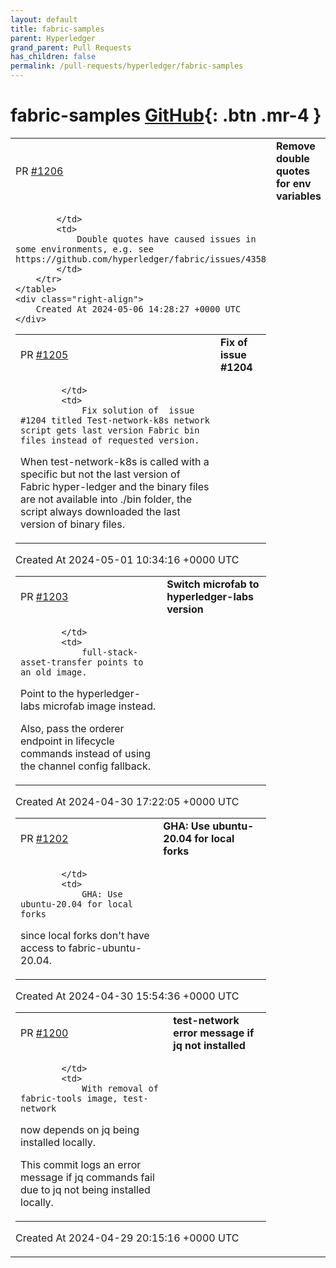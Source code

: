 ```yaml
---
layout: default
title: fabric-samples
parent: Hyperledger
grand_parent: Pull Requests
has_children: false
permalink: /pull-requests/hyperledger/fabric-samples
---
```


# fabric-samples <span class="fs-3 right-align">[GitHub](https://github.com/hyperledger/fabric-samples){: .btn .mr-4 }</span>


<div>
    <table>
        <tr>
            <td>
                PR <a href="https://github.com/hyperledger/fabric-samples/pull/1206" class=".btn">#1206</a>
            </td>
            <td>
                <b>
                    Remove double quotes for env variables
                </b>
            </td>
        </tr>
        <tr>
            <td>
                
            </td>
            <td>
                Double quotes have caused issues in some environments, e.g. see https://github.com/hyperledger/fabric/issues/4358
            </td>
        </tr>
    </table>
    <div class="right-align">
        Created At 2024-05-06 14:28:27 +0000 UTC
    </div>
</div>

<div>
    <table>
        <tr>
            <td>
                PR <a href="https://github.com/hyperledger/fabric-samples/pull/1205" class=".btn">#1205</a>
            </td>
            <td>
                <b>
                    Fix of issue #1204
                </b>
            </td>
        </tr>
        <tr>
            <td>
                
            </td>
            <td>
                Fix solution of  issue #1204 titled Test-network-k8s network script gets last version Fabric bin files instead of requested version.
When test-network-k8s is called with a specific but not the last version of Fabric hyper-ledger and the binary files are not available into ./bin folder, the script always downloaded the last version of binary files.
            </td>
        </tr>
    </table>
    <div class="right-align">
        Created At 2024-05-01 10:34:16 +0000 UTC
    </div>
</div>

<div>
    <table>
        <tr>
            <td>
                PR <a href="https://github.com/hyperledger/fabric-samples/pull/1203" class=".btn">#1203</a>
            </td>
            <td>
                <b>
                    Switch microfab to hyperledger-labs version
                </b>
            </td>
        </tr>
        <tr>
            <td>
                
            </td>
            <td>
                full-stack-asset-transfer points to an old image.
Point to the hyperledger-labs microfab image instead.

Also, pass the orderer endpoint in lifecycle commands
instead of using the channel config fallback.
            </td>
        </tr>
    </table>
    <div class="right-align">
        Created At 2024-04-30 17:22:05 +0000 UTC
    </div>
</div>

<div>
    <table>
        <tr>
            <td>
                PR <a href="https://github.com/hyperledger/fabric-samples/pull/1202" class=".btn">#1202</a>
            </td>
            <td>
                <b>
                    GHA: Use ubuntu-20.04 for local forks
                </b>
            </td>
        </tr>
        <tr>
            <td>
                
            </td>
            <td>
                GHA: Use ubuntu-20.04 for local forks
since local forks don't have access to fabric-ubuntu-20.04.
            </td>
        </tr>
    </table>
    <div class="right-align">
        Created At 2024-04-30 15:54:36 +0000 UTC
    </div>
</div>

<div>
    <table>
        <tr>
            <td>
                PR <a href="https://github.com/hyperledger/fabric-samples/pull/1200" class=".btn">#1200</a>
            </td>
            <td>
                <b>
                    test-network error message if jq not installed
                </b>
            </td>
        </tr>
        <tr>
            <td>
                
            </td>
            <td>
                With removal of fabric-tools image, test-network
now depends on jq being installed locally.

This commit logs an error message if jq commands
fail due to jq not being installed locally.
            </td>
        </tr>
    </table>
    <div class="right-align">
        Created At 2024-04-29 20:15:16 +0000 UTC
    </div>
</div>

